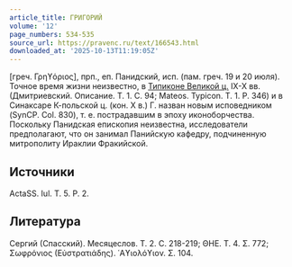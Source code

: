 ```yaml
---
article_title: ГРИГОРИЙ
volume: '12'
page_numbers: 534-535
source_url: https://pravenc.ru/text/166543.html
downloaded_at: '2025-10-13T11:19:05Z'
---
```


[греч. Γρηϒόριος], прп., еп. Панидский, исп. (пам. греч. 19 и 20 июля). Точное время жизни неизвестно, в [Типиконе Великой ц.](<https://pravenc.ru/text/Типикон Великой церкви.html>) IX-X вв. (Дмитриевский. Описание. Т. 1. С. 94; Mateos. Typicon. Т. 1. P. 346) и в Синаксаре К-польской ц. (кон. Х в.) Г. назван новым исповедником (SynCP. Col. 830), т. е. пострадавшим в эпоху иконоборчества. Поскольку Панидская епископия неизвестна, исследователи предполагают, что он занимал Панийскую кафедру, подчиненную митрополиту Ираклии Фракийской.

## Источники

ActaSS. Iul. T. 5. P. 2.

## Литература

Сергий (Спасский). Месяцеслов. Т. 2. С. 218-219; ΘΗΕ. Τ. 4. Σ. 772; Σωφρόνιος (Εὐστρατιάδης). ῾Αϒιολόϒιον. Σ. 104.
